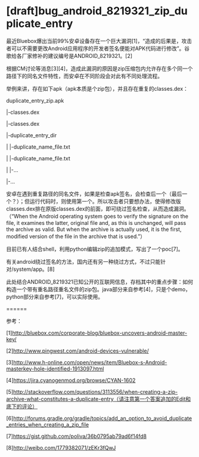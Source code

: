 [draft]bug_android_8219321_zip_duplicate_entry
======

最近Bluebox爆出当前99%安卓设备存在一个巨大漏洞[1]，“造成的后果是，攻击者可以不需要更改Android应用程序的开发者签名便能对APK代码进行修改”。谷歌给各厂家修补的建议编号是ANDROID_8219321。[2]

根据CM讨论等消息[3][4]，造成此漏洞的原因是zip压缩包内允许存在多个同一个路径下的同名文件特性，而安卓在不同阶段会对此有不同处理流程。

举例来讲，存在如下apk（apk本质是个zip包），并且存在重复的classes.dex：

duplicate_entry_zip.apk

  |-classes.dex

  |-classes.dex

  |-duplicate_entry_dir

  |      |-duplicate_name_file.txt

  |      |-duplicate_name_file.txt

  |      |-...

  |-...


安卓在遇到重复路径的同名文件，如果是检查apk签名，会检查后一个（最后一个？）；但运行代码时，则使用第一个。所以攻击者只要想办法，使得修改版classes.dex排在原版classes.dex的前面，即可绕过签名检查，从而造成漏洞。（“When the Android operating system goes to verify the signature on the file, it examines the latter, original file and, as this is unchanged, will pass the archive as valid. But when the archive is actually used, it is the first, modified version of the file in the archive that is used.”）

目前已有人结合shell，利用python编辑zip的追加模式，写出了一个poc[7]。

有关android绕过签名的方法，国内还有另一种绕过方式，不过只能针对/system/app。[8]

此处结合ANDROID_8219321已知公开的互联网信息，存档其中的重点步骤：如何构造一个带有重名路径重名文件的zip包。java部分来自参考[4]，只是个demo，python部分来自参考[7]，可以实际使用。

======

参考：

[1]http://bluebox.com/corporate-blog/bluebox-uncovers-android-master-key/

[2]http://www.pingwest.com/android-devices-vulnerable/

[3]http://www.h-online.com/open/news/item/Bluebox-s-Android-masterkey-hole-identified-1913097.html

[4]https://jira.cyanogenmod.org/browse/CYAN-1602

[5]http://stackoverflow.com/questions/3113556/when-creating-a-zip-archive-what-constitutes-a-duplicate-entry（请注意第一个答案追加的Edit和底下的评论）

[6]http://forums.gradle.org/gradle/topics/add_an_option_to_avoid_duplicate_entries_when_creating_a_zip_file

[7]https://gist.github.com/poliva/36b0795ab79ad6f14fd8

[8]http://weibo.com/1779382071/zEKr3fQwJ